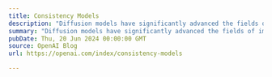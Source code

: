 ```yaml
---
title: Consistency Models
description: "Diffusion models have significantly advanced the fields of image, audio, and video generation, but they depend on an iterative sampling process that causes slow generation."
summary: "Diffusion models have significantly advanced the fields of image, audio, and video generation, but they depend on an iterative sampling process that causes slow generation."
pubDate: Thu, 20 Jun 2024 00:00:00 GMT
source: OpenAI Blog
url: https://openai.com/index/consistency-models

---
```


